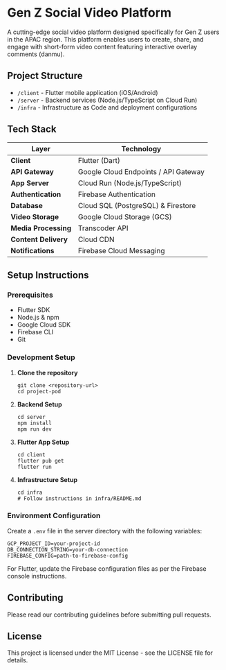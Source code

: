 # Gen Z Social Video Platform

A cutting-edge social video platform designed specifically for Gen Z users in the APAC region. This platform enables users to create, share, and engage with short-form video content featuring interactive overlay comments (danmu).

## Project Structure

- `/client` - Flutter mobile application (iOS/Android)
- `/server` - Backend services (Node.js/TypeScript on Cloud Run)
- `/infra` - Infrastructure as Code and deployment configurations

## Tech Stack

| Layer | Technology |
|-------|------------|
| **Client** | Flutter (Dart) |
| **API Gateway** | Google Cloud Endpoints / API Gateway |
| **App Server** | Cloud Run (Node.js/TypeScript) |
| **Authentication** | Firebase Authentication |
| **Database** | Cloud SQL (PostgreSQL) & Firestore |
| **Video Storage** | Google Cloud Storage (GCS) |
| **Media Processing** | Transcoder API |
| **Content Delivery** | Cloud CDN |
| **Notifications** | Firebase Cloud Messaging |

## Setup Instructions

### Prerequisites
- Flutter SDK
- Node.js & npm
- Google Cloud SDK
- Firebase CLI
- Git

### Development Setup

1. **Clone the repository**
   ```
   git clone <repository-url>
   cd project-pod
   ```

2. **Backend Setup**
   ```
   cd server
   npm install
   npm run dev
   ```

3. **Flutter App Setup**
   ```
   cd client
   flutter pub get
   flutter run
   ```

4. **Infrastructure Setup**
   ```
   cd infra
   # Follow instructions in infra/README.md
   ```

### Environment Configuration

Create a `.env` file in the server directory with the following variables:
```
GCP_PROJECT_ID=your-project-id
DB_CONNECTION_STRING=your-db-connection
FIREBASE_CONFIG=path-to-firebase-config
```

For Flutter, update the Firebase configuration files as per the Firebase console instructions.

## Contributing

Please read our contributing guidelines before submitting pull requests.

## License

This project is licensed under the MIT License - see the LICENSE file for details.
